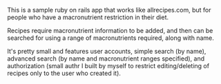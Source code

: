 This is a sample ruby on rails app that works like allrecipes.com, but for people who have a macronutrient restriction in their diet.

Recipes require macronutrient information to be added, and then can be searched for using a range of macronutrients required, along with name.

It's pretty small and features user accounts, simple search (by name), advanced search (by name and macronutrient ranges specified), and authorization (small authr I built by myself to restrict editing/deleting of recipes only to the user who created it).
